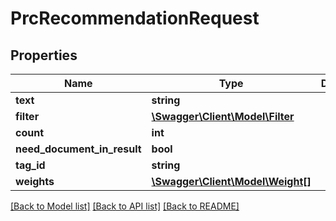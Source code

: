 # PrcRecommendationRequest

## Properties
Name | Type | Description | Notes
------------ | ------------- | ------------- | -------------
**text** | **string** |  | 
**filter** | [**\Swagger\Client\Model\Filter**](Filter.md) |  | [optional] 
**count** | **int** |  | [optional] 
**need_document_in_result** | **bool** |  | [optional] 
**tag_id** | **string** |  | [optional] 
**weights** | [**\Swagger\Client\Model\Weight[]**](Weight.md) |  | [optional] 


[[Back to Model list]](../README.md#documentation-for-models) [[Back to API list]](../README.md#documentation-for-api-endpoints) [[Back to README]](../README.md)


